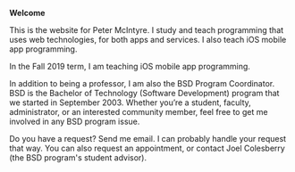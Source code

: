 **Welcome**

This is the website for Peter McIntyre. I study and teach programming that uses web technologies, for both apps and services. I also teach iOS mobile app programming.

In the Fall 2019 term, I am teaching iOS mobile app programming.

In addition to being a professor, I am also the BSD Program Coordinator. BSD is the Bachelor of Technology (Software Development) program that we started in September 2003. Whether you’re a student, faculty, administrator, or an interested community member, feel free to get me involved in any BSD program issue.

Do you have a request? Send me email. I can probably handle your request that way. You can also request an appointment, or contact Joel Colesberry (the BSD program's student advisor). 

